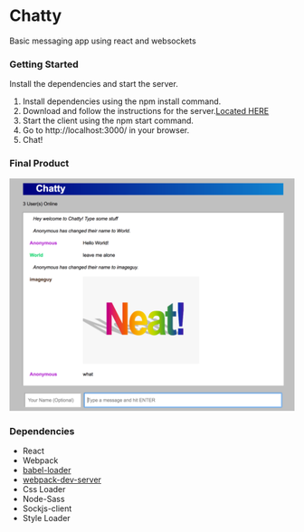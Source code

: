 Chatty
=====================

Basic messaging app using react and websockets
### Getting Started
Install the dependencies and start the server.

1. Install dependencies using the npm install command.
1. Download and follow the instructions for the server.[Located HERE](https://github.com/arnoldthchan/chatty-server)
1. Start the client using the npm start command.
1. Go to http://localhost:3000/ in your browser.
1. Chat!

### Final Product
![Chatty](https://github.com/arnoldthchan/Chatty/blob/master/Screenshots/Screen%20Shot%202017-07-28%20at%2011.09.22%20AM.png?raw=true)

### Dependencies

* React
* Webpack
* [babel-loader](https://github.com/babel/babel-loader)
* [webpack-dev-server](https://github.com/webpack/webpack-dev-server)
* Css Loader 
* Node-Sass
* Sockjs-client
* Style Loader
